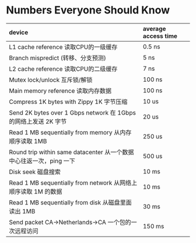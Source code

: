 # Numbers Everyone Should Know

| device | average access time |
| :-----| :---- |
| L1 cache reference 读取CPU的一级缓存 | 0.5 ns |
| Branch mispredict (转移、分支预测) | 5 ns |
| L2 cache reference 读取CPU的二级缓存 | 7 ns |
| Mutex lock/unlock 互斥锁/解锁 | 100 ns |
| Main memory reference 读取内存数据 | 100 ns |
| Compress 1K bytes with Zippy 1K 字节压缩 | 10 us |
| Send 2K bytes over 1 Gbps network 在 1Gbps 的网络上发送 2K 字节 | 20 us |
| Read 1 MB sequentially from memory 从内存顺序读取 1MB | 250 us |
| Round trip within same datacenter 从一个数据中心往返一次，ping 一下 | 500 us |
| Disk seek 磁盘搜索 | 10 ms |
| Read 1 MB sequentially from network 从网络上顺序读取 1M 的数据 | 10 ms |
| Read 1 MB sequentially from disk 从磁盘里面读出 1MB | 30 ms |
| Send packet CA->Netherlands->CA 一个包的一次远程访问 | 150 ms |
